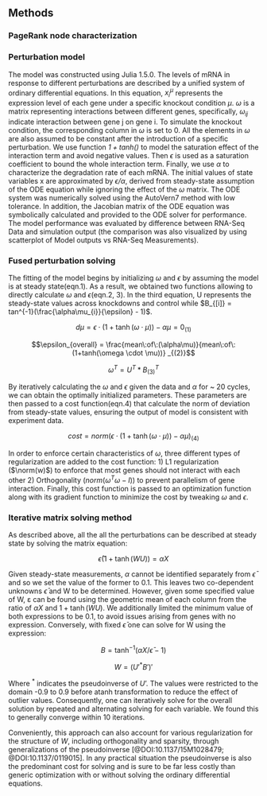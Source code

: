 ## Methods

### PageRank node characterization




### Perturbation model

The model was constructed using Julia 1.5.0. The levels of mRNA in response to different perturbations are described by a unified system of ordinary differential equations. In this equation, $x_{i}^\mu$ represents the expression level of each gene under a specific knockout condition $\mu$. $\omega$ is a matrix representing interactions between different genes, specifically, $\omega_{ij}$ indicate interaction between gene j on gene i. To simulate the knockout condition, the corresponding column in $\omega$ is set to 0. All the elements in $\omega$ are also assumed to be constant after the introduction of a specific perturbation. We use function $\mathit{1 + tanh( )}$ to model the saturation effect of the interaction term and avoid negative values. Then $\epsilon$ is used as a saturation coefficient to bound the whole interaction term. Finally, we use $\alpha$ to characterize the degradation rate of each mRNA. The initial values of state variables x are approximated by $\mathit{\epsilon / \alpha}$, derived from steady-state assumption of the ODE equation while ignoring the effect of the $\omega$ matrix. The ODE system was numerically solved using the AutoVern7 method with low tolerance. In addition, the Jacobian matrix of the ODE equation was symbolically calculated and provided to the ODE solver for performance. The model performance was evaluated by difference between RNA-Seq Data and simulation output (the comparison was also visualized by using scatterplot of Model outputs vs RNA-Seq Measurements).

### Fused perturbation solving

The fitting of the model begins by initializing $\omega$ and $\epsilon$ by assuming the model is at steady state(eqn.1). As a result, we obtained two functions allowing to directly calculate $\omega$ and $\epsilon$(eqn.2, 3). In the third equation, U represents the steady-state values across knockdowns and control while $B_{[i]} = tan^{-1}(\frac{\alpha\mu_{i}}{\epsilon} - 1)$.

$$d\mu = \epsilon \cdot (1 + \tanh(\omega \cdot \mu)) - \alpha\mu = 0_{(1)}$$

$$\epsilon_{overall} = \frac{mean\:of\:(\alpha\mu)}{mean\:of\:(1+tanh(\omega \cdot \mu))} _{(2)}$$

$$\omega^{T} = U^{T} \ast B^{T}_{(3)}$$

By iteratively calculating the $\omega$ and $\epsilon$ given the data and $\alpha$ for ~ 20 cycles, we can obtain the optimally initialized parameters. These parameters are then passed to a cost function(eqn.4) that calculate the norm of deviation from steady-state values, ensuring the output of model is consistent with experiment data. 

$$cost = norm(\epsilon \cdot (1 + \tanh(\omega\cdot\mu)) - \alpha\mu)_{(4)}$$

In order to enforce certain characteristics of $\omega$, three different types of regularization are added to the cost function: 1) L1 regularization ($\norm(w)$) to enforce that most genes should not interact with each other 2) Orthogonality ($norm(\omega^T\omega - I)$) to prevent parallelism of gene interaction. Finally, this cost function is passed to an optimization function along with its gradient function to minimize the cost by tweaking $\omega$ and $\epsilon$.

### Iterative matrix solving method

As described above, all the all the perturbations can be described at steady state by solving the matrix equation:

$$\bar{\epsilon} \left( 1 + \tanh⁡\left(W U \right) \right) = \alpha X$$

Given steady-state measurements, $\alpha$ cannot be identified separately from $\bar{\epsilon}$ and so we set the value of the former to 0.1. This leaves two co-dependent unknowns $\bar{\epsilon}$ and W to be determined. However, given some specified value of W, ε can be found using the geometric mean of each column from the ratio of $\alpha X$ and $1 + \tanh(WU)$. We additionally limited the minimum value of both expressions to be 0.1, to avoid issues arising from genes with no expression. Conversely, with fixed $\bar{\epsilon}$ one can solve for W using the expression:

$$B = \tanh^{-1}⁡(αX/\bar{\epsilon} - 1)$$

$$W = ( {U'}^{*}  B' )'$$

Where $^{*}$ indicates the pseudoinverse of $U’$. The values were restricted to the domain -0.9 to 0.9 before atanh transformation to reduce the effect of outlier values. Consequently, one can iteratively solve for the overall solution by repeated and alternating solving for each variable. We found this to generally converge within 10 iterations.

Conveniently, this approach can also account for various regularization for the structure of $W$, including orthogonality and sparsity, through generalizations of the pseudoinverse [@DOI:10.1137/15M1028479; @DOI:10.1137/0119015]. In any practical situation the pseudoinverse is also the predominant cost for solving and is sure to be far less costly than generic optimization with or without solving the ordinary differential equations.
